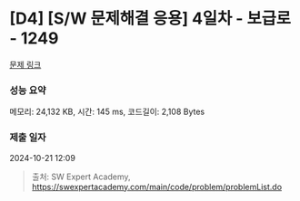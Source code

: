 # [D4] [S/W 문제해결 응용] 4일차 - 보급로 - 1249 

[문제 링크](https://swexpertacademy.com/main/code/problem/problemDetail.do?contestProbId=AV15QRX6APsCFAYD) 

### 성능 요약

메모리: 24,132 KB, 시간: 145 ms, 코드길이: 2,108 Bytes

### 제출 일자

2024-10-21 12:09



> 출처: SW Expert Academy, https://swexpertacademy.com/main/code/problem/problemList.do